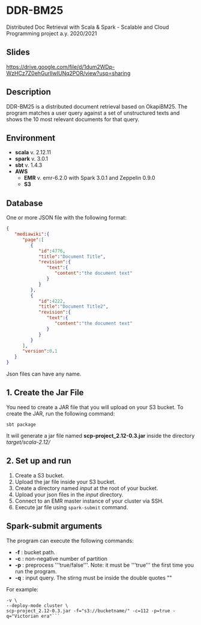 # DDR-BM25
Distributed Doc Retrieval with Scala & Spark - Scalable and Cloud Programming project a.y. 2020/2021

## Slides
https://drive.google.com/file/d/1dum2WDp-WzHCz7Z0ehGurIlwIUNq2POR/view?usp=sharing

## Description
DDR-BM25 is a distributed document retrieval based on OkapiBM25. The program matches a user query against a set of unstructured texts and shows the 10 most relevant documents for that query. 

## Environment
- **scala** v. 2.12.11
- **spark** v. 3.0.1
- **sbt** v. 1.4.3
- **AWS**
  - **EMR** v. emr-6.2.0 with Spark 3.0.1 and Zeppelin 0.9.0
  - **S3** 


## Database
One or more JSON file with the following format: 
```json
{
   "mediawiki":{
      "page":[
         {
            "id":4776,
            "title":"Document Title",
            "revision":{
               "text":{
                  "content":"the document text"
               }
            }
         },
         {
            "id":4222,
            "title":"Document Title2",
            "revision":{
               "text":{
                  "content":"the document text"
               }
            }
         }
      ],
      "version":0.1
   }
}
```
Json files can have any name. 

## 1. Create the Jar File 
You need to create a JAR file that you will upload on your S3 bucket. 
To create the JAR, run the following command: 

``` sbt package ```

It will generate a jar file named __scp-project_2.12-0.3.jar__ inside the directory _target/scala-2.12/_

## 2. Set up and run 
1. Create a S3 bucket.
2. Upload the jar file inside your S3 bucket.
3. Create a directory named _input_ at the root of your bucket.
4. Upload your json files in the _input_  directory. 
5. Connect to an EMR master instance of your cluster via SSH. 
6. Execute jar file using ```spark-submit``` command.

## Spark-submit arguments 
The program can execute the following commands:
- **-f** : bucket path.
- **-c** : non-negative number of partition
- **-p** : preprocess '''true/false'''. Note: it must be '''true''' the first time you run the program. 
- **-q** : input query. The stirng must be inside the double quotes ""

For example: 
```spark-submit \
-v \
--deploy-mode cluster \
scp-project_2.12-0.3.jar -f="s3://bucketname/" -c=112 -p=true -q="Victorian era"```

